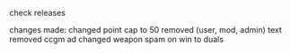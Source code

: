 check releases

changes made:
changed point cap to 50
removed (user, mod, admin) text
removed ccgm ad
changed weapon spam on win to duals
